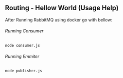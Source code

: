 ## Routing - Hellow World (Usage Help)

After Running RabbitMQ using docker go with bellow:

###### Running Consumer

```shell
node consumer.js 

```

###### Running Emmiter

```shell
node publisher.js 
```
